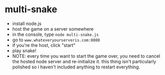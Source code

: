 # multi-snake
 * install node.js
 * host the game on a server somewhere
 * in the console, type `node multi-snake.js`
 * go to `www.whateveryourserveris.com:8080`
 * if you're the host, click "start"
 * play snake!
 * NOTE: every time you want to start the game over, you need to cancel the hosted node server and re-initialize it. this thing isn't particularly polished so i haven't included anything to restart everything.
